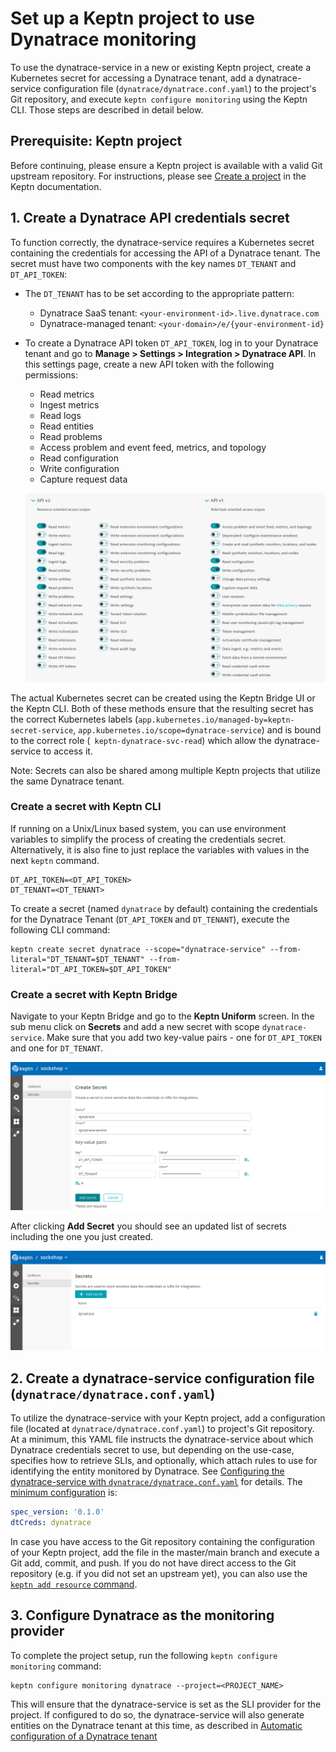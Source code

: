# Set up a Keptn project to use Dynatrace monitoring

To use the dynatrace-service in a new or existing Keptn project, create a Kubernetes secret for accessing a Dynatrace tenant, add a dynatrace-service configuration file (`dynatrace/dynatrace.conf.yaml`) to the project's Git repository, and execute `keptn configure monitoring` using the Keptn CLI.
Those steps are described in detail below.


## Prerequisite: Keptn project

Before continuing, please ensure a Keptn project is available with a valid Git upstream repository. For instructions, please see [Create a project](https://keptn.sh/docs/0.11.x/manage/project/#create-a-project) in the Keptn documentation.


## 1. Create a Dynatrace API credentials secret

To function correctly, the dynatrace-service requires a Kubernetes secret containing the credentials for accessing the API of a Dynatrace tenant. The secret must have two components with the key names `DT_TENANT` and `DT_API_TOKEN`:

* The `DT_TENANT` has to be set according to the appropriate pattern:
    - Dynatrace SaaS tenant: `<your-environment-id>.live.dynatrace.com`
    - Dynatrace-managed tenant: `<your-domain>/e/{your-environment-id}`

* To create a Dynatrace API token `DT_API_TOKEN`, log in to your Dynatrace tenant and go to **Manage > Settings > Integration > Dynatrace API**. In this settings page, create a new API token with the following permissions:
    - Read metrics
    - Ingest metrics
    - Read logs
    - Read entities
    - Read problems
    - Access problem and event feed, metrics, and topology
    - Read configuration
    - Write configuration
    - Capture request data   
  
  ![Dynatrace API token permissions](images/dt_api_token.png "Dynatrace API token permissions")

The actual Kubernetes secret can be created using the Keptn Bridge UI or the Keptn CLI. Both of these methods ensure that the resulting secret has the correct Kubernetes labels (`app.kubernetes.io/managed-by=keptn-secret-service`, `app.kubernetes.io/scope=dynatrace-service`) and is bound to the correct role (`
keptn-dynatrace-svc-read`) which allow the dynatrace-service to access it.

Note: Secrets can also be shared among multiple Keptn projects that utilize the same Dynatrace tenant.


### Create a secret with Keptn CLI

If running on a Unix/Linux based system, you can use environment variables to simplify the process of creating the credentials secret. Alternatively, it is also fine to just replace the variables with values in the next `keptn` command.

```console
DT_API_TOKEN=<DT_API_TOKEN>
DT_TENANT=<DT_TENANT>
```

To create  a secret (named `dynatrace` by default) containing the credentials for the Dynatrace Tenant (`DT_API_TOKEN` and `DT_TENANT`), execute the following CLI command:

  ```console
  keptn create secret dynatrace --scope="dynatrace-service" --from-literal="DT_TENANT=$DT_TENANT" --from-literal="DT_API_TOKEN=$DT_API_TOKEN"
  ```


### Create a secret with Keptn Bridge

Navigate to your Keptn Bridge and go to the **Keptn Uniform** screen. In the sub menu click on **Secrets** and add a new secret with scope `dynatrace-service`. Make sure that you add two key-value pairs - one for `DT_API_TOKEN` and one for `DT_TENANT`.

![Create new Dynatrace secret](images/create-new-dynatrace-secret.png "Create new Dynatrace secret")

After clicking **Add Secret** you should see an updated list of secrets including the one you just created.

![New Dynatrace secret created](images/dynatrace-secret-created.png "New Dynatrace secret created")


## 2. Create a dynatrace-service configuration file (`dynatrace/dynatrace.conf.yaml`)

To utilize the dynatrace-service with your Keptn project, add a configuration file (located at `dynatrace/dynatrace.conf.yaml`) to project's Git repository. At a minimum, this YAML file instructs the dynatrace-service about which Dynatrace credentials secret to use, but depending on the use-case, specifies how to retrieve SLIs, and optionally, which attach rules to use for identifying the entity monitored by Dynatrace. See [Configuring the dynatrace-service with `dynatrace/dynatrace.conf.yaml`](dynatrace-conf-yaml-file.md) for details. The [minimum configuration](assets/dynatrace.conf.yaml) is:

```yaml
spec_version: '0.1.0'
dtCreds: dynatrace
```

In case you have access to the Git repository containing the configuration of your Keptn project, add the file in the master/main branch and execute a Git add, commit, and push.
If you do not have direct access to the Git repository (e.g. if you did not set an upstream yet), you can also use the [`keptn add resource` command](https://keptn.sh/docs/0.11.x/reference/cli/commands/keptn_add-resource/).

## 3. Configure Dynatrace as the monitoring provider

To complete the project setup, run the following `keptn configure monitoring` command:

```console
keptn configure monitoring dynatrace --project=<PROJECT_NAME>
```

This will ensure that the dynatrace-service is set as the SLI provider for the project. If configured to do so, the dynatrace-service will also generate entities on the Dynatrace tenant at this time, as described in [Automatic configuration of a Dynatrace tenant](auto-tenant-configuration.md)
